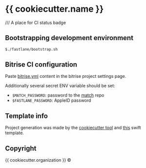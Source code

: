 # {{ cookiecutter.name }}

/// A place for CI status badge

## Bootstrapping development environment
```sh
$./fastlane/bootstrap.sh
```

## Bitrise CI configuration

Paste [bitrise.yml](./fastlane/bitrise.yml) content in the bitrise project settings page.

Additionally several secret ENV variable should be set:

- `$MATCH_PASSWORD`: password to the [match](https://docs.fastlane.tools/actions/match/) repo
- `$FASTLANE_PASSWORD`: AppleID password

## Template info

Project generation was made by the [cookiecutter tool](https://github.com/audreyr/cookiecutter)
and [this](https://github.com/alphatroya/swift-project-template) swift template.

## Copyright

{{ cookiecutter.organization }} ©
